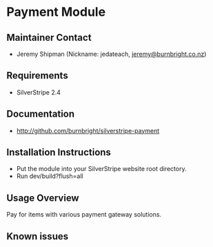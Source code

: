 # Payment Module
    
## Maintainer Contact   

 * Jeremy Shipman (Nickname: jedateach, jeremy@burnbright.co.nz)

## Requirements

 * SilverStripe 2.4

## Documentation

 * http://github.com/burnbright/silverstripe-payment

## Installation Instructions

 * Put the module into your SilverStripe website root directory.
 * Run dev/build?flush=all

## Usage Overview

Pay for items with various payment gateway solutions.

## Known issues


